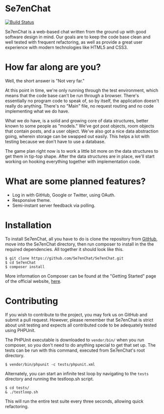Se7enChat
======

[![Build Status](https://travis-ci.org/Se7enChat/Se7enChat.png)](https://travis-ci.org/Se7enChat/Se7enChat)

Se7enChat is a web-based chat written from the ground up with good software design in mind. Our goals are to keep the code base clean and well tested with frequent refactoring, as well as provide a great user experience with modern technologies like HTML5 and CSS3.

How far along are you?
======

Well, the short answer is "Not very far."

At this point in time, we're only running through the test environment, which means that the code base can't be run through a browser. There's essentially no program code to speak of, so by itself, the application doesn't really do anything. There's no "Main" file, no request routing and no code implementing what we do have.

What we do have, is a solid and growing core of data structures, better known to some people as "models." We've got post objects, room objects that contain posts, and a user object. We've also got a nice data abstraction going, wherein storage can be swapped out easily. This helps a lot with testing because we don't have to use a database.

The game plan right now is to work a little bit more on the data structures to get them in tip-top shape. After the data structures are in place, we'll start working on hooking everything together with implementation code.

What are some planned features?
======

- Log in with GitHub, Google or Twitter, using OAuth.
- Responsive theme.
- Semi-instant server feedback via polling.

Installation
======

To install Se7enChat, all you have to do is clone the repository from [GitHub](https://github.com/Se7enChat/Se7enChat.git), move into the Se7enChat directory, then run composer to install in the the required dependencies. All together it should look like this.

```
$ git clone https://github.com/Se7enChat/Se7enChat.git
$ cd Se7enChat
$ composer install
```

More information on Composer can be found at the "Getting Started" page of the official website, [here](http://getcomposer.org/doc/00-intro.md).

Contributing
======

If you wish to contribute to the project, you may fork us on GitHub and submit a pull request. However, please remember that Se7enChat is strict about unit testing and expects all contributed code to be adequately tested using PHPUnit.

The PHPUnit executable is downloaded to `vendor/bin/` when you run composer, so you don't need to do anything special to get that set up. The tests can be run with this command, executed from Se7enChat's root directory.

```
$ vendor/bin/phpunit -c tests/phpunit.xml
```

Alternately, you can start an infinite test loop by navigating to the `tests` directory and running the testloop.sh script.

```
$ cd tests/
& ./testloop.sh
```

This will run the entire test suite every three seconds, allowing quick refactoring.
